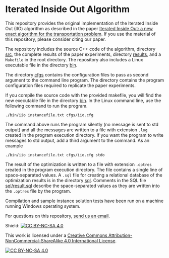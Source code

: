 # Iterated Inside Out Algorithm

This repository provides the original implementation of the Iterated Inside Out (IIO) algorithm as described in the paper [Iterated Inside Out: a new exact algorithm for the transportation problem](https://pubsonline.informs.org/journal/IJOC).
If you use the material of this repository, please consider citing our paper.

The repository includes the source C++ code of the algorithm, directory [src](src/), the complete results of the paper experiments, directory [results](results/), and a `Makefile` in the root directory.
The repository also includes a Linux executable file in the directory [bin](bin/).

The directory [cfgs](cfgs/) contains the configuration files to pass as second argument to the command line program.
The directory contains the program configuration files required to replicate the paper experiments.

If you compile the source code with the provided makefile, you will find the new executable file in the directory [bin](bin/).
In the Linux command line, use the following command to run the program.
```
./bin/iio instancefile.txt cfgs/iio.cfg

```
The command above runs the program silently (no message is sent to std output) and all the messages are written to a file with extension `.log` created in the program execution directory.
If you want the program to write messages to std output, add a third argument to the command.
As an example
```
./bin/iio instancefile.txt cfgs/iio.cfg stdo

```

The result of the optimization is written to a file with extension `.optres` created in the program execution directory.
The file contains a single line of space-separated values.
A `.sql` file for creating a relational database of the optimization results is in the directory [sql](sql/).
Comments in the SQL file [sql/result.sql](sql/result.sql) describe the space-separated values as they are written into the `.optres` file by the program.

Compilation and sample instance solution tests have been run on a machine running Windows operating system.

For questions on this repository, [send us an email](mailto:roberto.bargetto@polito.it?cc=roberto.bargetto@gmail.com;rosario.scatamacchia@polito.it;federico.dellacroce@polito.it&subject=IIO%20Repo%20-%20Question).


Shield: [![CC BY-NC-SA 4.0][cc-by-nc-sa-shield]][cc-by-nc-sa]

This work is licensed under a
[Creative Commons Attribution-NonCommercial-ShareAlike 4.0 International License][cc-by-nc-sa].

[![CC BY-NC-SA 4.0][cc-by-nc-sa-image]][cc-by-nc-sa]

[cc-by-nc-sa]: http://creativecommons.org/licenses/by-nc-sa/4.0/
[cc-by-nc-sa-image]: https://licensebuttons.net/l/by-nc-sa/4.0/88x31.png
[cc-by-nc-sa-shield]: https://img.shields.io/badge/License-CC%20BY--NC--SA%204.0-lightgrey.svg
